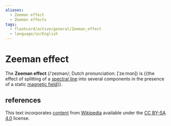 ```yaml
---
aliases:
  - Zeeman effect
  - Zeeman effects
tags:
  - flashcard/active/general/Zeeman_effect
  - language/in/English
---
```


# Zeeman effect

The __Zeeman effect__ (/ˈzeɪmən/; Dutch pronunciation: [ˈzeːmɑn]) is {{the effect of splitting of a [spectral line](spectral%20line.md) into several components in the presence of a static [magnetic field](magnetic%20field.md)}}. <!--SR:!2025-03-10,153,290-->

## references

This text incorporates [content](https://en.wikipedia.org/wiki/Zeeman_effect) from [Wikipedia](Wikipedia.md) available under the [CC BY-SA 4.0](https://creativecommons.org/licenses/by-sa/4.0/) license.
